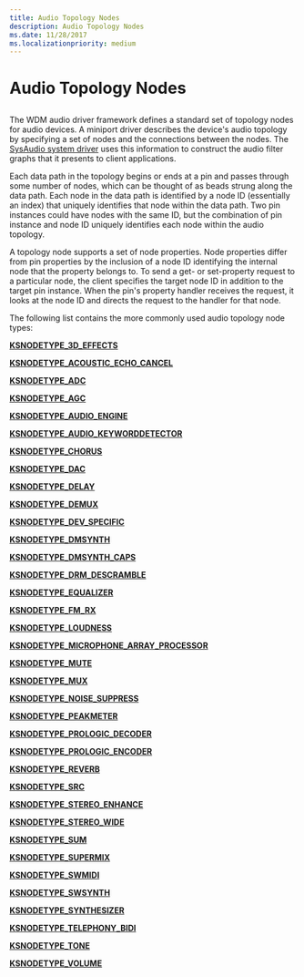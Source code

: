 ```yaml
---
title: Audio Topology Nodes
description: Audio Topology Nodes
ms.date: 11/28/2017
ms.localizationpriority: medium
---
```


# Audio Topology Nodes


## <span id="ddk_audio_topology_nodes_ks"></span><span id="DDK_AUDIO_TOPOLOGY_NODES_KS"></span>


The WDM audio driver framework defines a standard set of topology nodes for audio devices. A miniport driver describes the device's audio topology by specifying a set of nodes and the connections between the nodes. The [SysAudio system driver](./kernel-mode-wdm-audio-components.md#sysaudio-system-driver) uses this information to construct the audio filter graphs that it presents to client applications.

Each data path in the topology begins or ends at a pin and passes through some number of nodes, which can be thought of as beads strung along the data path. Each node in the data path is identified by a node ID (essentially an index) that uniquely identifies that node within the data path. Two pin instances could have nodes with the same ID, but the combination of pin instance and node ID uniquely identifies each node within the audio topology.

A topology node supports a set of node properties. Node properties differ from pin properties by the inclusion of a node ID identifying the internal node that the property belongs to. To send a get- or set-property request to a particular node, the client specifies the target node ID in addition to the target pin instance. When the pin's property handler receives the request, it looks at the node ID and directs the request to the handler for that node.

The following list contains the more commonly used audio topology node types:

[**KSNODETYPE\_3D\_EFFECTS**](ksnodetype-3d-effects.md)

[**KSNODETYPE\_ACOUSTIC\_ECHO\_CANCEL**](ksnodetype-acoustic-echo-cancel.md)

[**KSNODETYPE\_ADC**](ksnodetype-adc.md)

[**KSNODETYPE\_AGC**](ksnodetype-agc.md)

[**KSNODETYPE\_AUDIO\_ENGINE**](ksnodetype-audio-engine.md)

[**KSNODETYPE\_AUDIO\_KEYWORDDETECTOR**](ksnodetype-audio-keyworddetector.md)

[**KSNODETYPE\_CHORUS**](ksnodetype-chorus.md)

[**KSNODETYPE\_DAC**](ksnodetype-dac.md)

[**KSNODETYPE\_DELAY**](ksnodetype-delay.md)

[**KSNODETYPE\_DEMUX**](ksnodetype-demux.md)

[**KSNODETYPE\_DEV\_SPECIFIC**](ksnodetype-dev-specific.md)

[**KSNODETYPE\_DMSYNTH**](ksnodetype-dmsynth.md)

[**KSNODETYPE\_DMSYNTH\_CAPS**](ksnodetype-dmsynth-caps.md)

[**KSNODETYPE\_DRM\_DESCRAMBLE**](ksnodetype-drm-descramble.md)

[**KSNODETYPE\_EQUALIZER**](ksnodetype-equalizer.md)

[**KSNODETYPE\_FM\_RX**](ksnodetype-fm-rx.md)

[**KSNODETYPE\_LOUDNESS**](ksnodetype-loudness.md)

[**KSNODETYPE\_MICROPHONE\_ARRAY\_PROCESSOR**](ksnodetype-microphone-array-processor.md)

[**KSNODETYPE\_MUTE**](ksnodetype-mute.md)

[**KSNODETYPE\_MUX**](ksnodetype-mux.md)

[**KSNODETYPE\_NOISE\_SUPPRESS**](ksnodetype-noise-suppress.md)

[**KSNODETYPE\_PEAKMETER**](ksnodetype-peakmeter.md)

[**KSNODETYPE\_PROLOGIC\_DECODER**](ksnodetype-prologic-decoder.md)

[**KSNODETYPE\_PROLOGIC\_ENCODER**](ksnodetype-prologic-encoder.md)

[**KSNODETYPE\_REVERB**](ksnodetype-reverb.md)

[**KSNODETYPE\_SRC**](ksnodetype-src.md)

[**KSNODETYPE\_STEREO\_ENHANCE**](ksnodetype-stereo-enhance.md)

[**KSNODETYPE\_STEREO\_WIDE**](ksnodetype-stereo-wide.md)

[**KSNODETYPE\_SUM**](ksnodetype-sum.md)

[**KSNODETYPE\_SUPERMIX**](ksnodetype-supermix.md)

[**KSNODETYPE\_SWMIDI**](ksnodetype-swmidi.md)

[**KSNODETYPE\_SWSYNTH**](ksnodetype-swsynth.md)

[**KSNODETYPE\_SYNTHESIZER**](ksnodetype-synthesizer.md)

[**KSNODETYPE\_TELEPHONY\_BIDI**](ksnodetype-telephony-bidi.md)

[**KSNODETYPE\_TONE**](ksnodetype-tone.md)

[**KSNODETYPE\_VOLUME**](ksnodetype-volume.md)

 

